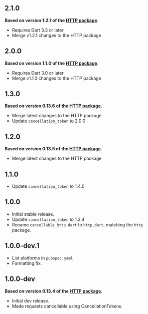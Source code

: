 ## 2.1.0
**Based on version 1.2.1 of the [HTTP package](https://pub.dev/packages/http/versions/1.2.1).**

* Requires Dart 3.3 or later
* Merge v1.2.1 changes to the HTTP package

## 2.0.0
**Based on version 1.1.0 of the [HTTP package](https://pub.dev/packages/http/versions/1.1.0).**

* Requires Dart 3.0 or later
* Merge v1.1.0 changes to the HTTP package

## 1.3.0
**Based on version 0.13.6 of the [HTTP package](https://pub.dev/packages/http/versions/0.13.4).**

* Merge latest changes to the HTTP package
* Update `cancellation_token` to 2.0.0

## 1.2.0
**Based on version 0.13.5 of the [HTTP package](https://pub.dev/packages/http/versions/0.13.4).**

* Merge latest changes to the HTTP package

## 1.1.0

* Update `cancellation_token` to 1.4.0

## 1.0.0

* Initial stable release.
* Update `cancellation_token` to 1.3.4
* Rename `cancellable_http.dart` to `http.dart`, matching the `http` package.

## 1.0.0-dev.1

* List platforms in `pubspec.yaml`
* Formatting fix.

## 1.0.0-dev
**Based on version 0.13.4 of the [HTTP package](https://pub.dev/packages/http/versions/0.13.4).**

* Initial dev release.
* Made requests cancellable using CancellationTokens.
